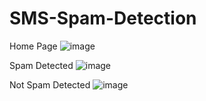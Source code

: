 # SMS-Spam-Detection
Home Page
![image](https://github.com/user-attachments/assets/1a95c6aa-6027-4d9d-8555-809f9eeecea7)

Spam Detected
![image](https://github.com/user-attachments/assets/b3d33046-fe91-4c66-a779-62b7ebc8f35c)

Not Spam Detected
![image](https://github.com/user-attachments/assets/37a2f2f8-14f0-453d-bb14-2d7ecca491e6)


